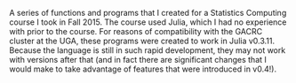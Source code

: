 A series of functions and programs that I created for a Statistics Computing course I took in Fall 2015. The course used Julia, which I had no experience with prior to the course. For reasons of compatibility with the GACRC cluster at the UGA, these programs were created to work in Julia v0.3.11. Because the language is still in such rapid development, they may not work with versions after that (and in fact there are significant changes that I would make to take advantage of features that were introduced in v0.4!).